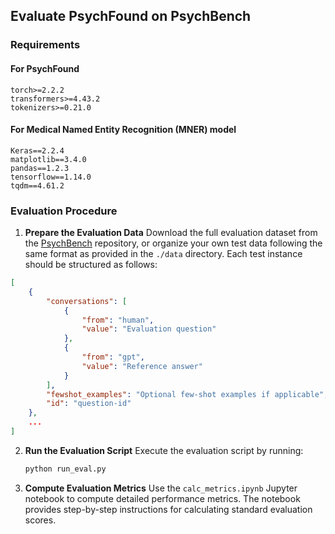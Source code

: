 ## Evaluate PsychFound on PsychBench

### Requirements
#### For PsychFound
```
torch>=2.2.2
transformers>=4.43.2
tokenizers>=0.21.0
```
#### For Medical Named Entity Recognition (MNER) model
```
Keras==2.2.4
matplotlib==3.4.0
pandas==1.2.3
tensorflow==1.14.0
tqdm==4.61.2
```

### Evaluation Procedure
1. **Prepare the Evaluation Data**
   Download the full evaluation dataset from the [PsychBench](https://github.com/wangrx33/PsychBench) repository, or organize your own test data following the same format as provided in the `./data` directory. Each test instance should be structured as follows:

```json
[
    {
        "conversations": [
            {
                "from": "human",
                "value": "Evaluation question"
            },
            {
                "from": "gpt",
                "value": "Reference answer"
            }
        ],
        "fewshot_examples": "Optional few-shot examples if applicable",
        "id": "question-id"
    },
    ...
]
```

2. **Run the Evaluation Script**
   Execute the evaluation script by running:

   ```bash
   python run_eval.py
   ```

3. **Compute Evaluation Metrics**
   Use the `calc_metrics.ipynb` Jupyter notebook to compute detailed performance metrics. The notebook provides step-by-step instructions for calculating standard evaluation scores.
